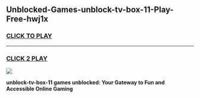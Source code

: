 
## Unblocked-Games-unblock-tv-box-11-Play-Free-hwj1x
<h3>
<a href="https://premium76.site?title=unblock-tv-box-11&ref=21A">CLICK TO PLAY</a></h3>
<hr>

<h3>
<a href="https://premium76.site?title=unblock-tv-box-11&ref=21A">CLICK 2 PLAY</a>
  
</h3>

<a href="https://premium76.site?title=unblock-tv-box-11&ref=21A"><img src="https://clearcache.store/games.png"></a>


**unblock-tv-box-11 games unblocked: Your Gateway to Fun and Accessible Online Gaming**
